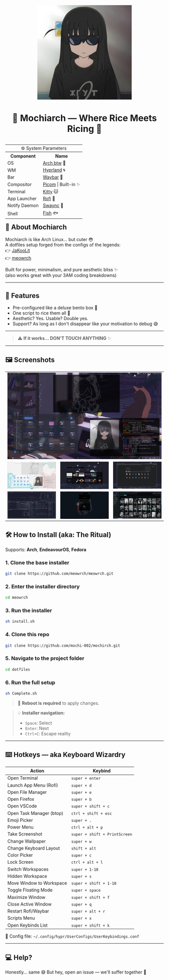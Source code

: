 <div align="center">

<img src="assests/Bocchi_The_Goth.jpg" width="300px">

# 🍡 Mochiarch — Where Rice Meets Ricing 🍡

</div>


<table align="right">

<tr><td colspan="2" align="center">⚙️ System Parameters</td></tr>
<tr><th>Component</th><th>Name</th></tr>
<tr><td>OS</td><td><a href="https://archlinux.org/">Arch btw</a> 🧠</td></tr>
<tr><td>WM</td><td><a href="https://hyprland.org/">Hyprland</a> 🌀</td></tr>
<tr><td>Bar</td><td><a href="https://github.com/Alexays/Waybar">Waybar</a> 🚥</td></tr>
<tr><td>Compositor</td><td><a href="https://github.com/yshui/picom">Picom</a> | Built-in ✨</td></tr>
<tr><td>Terminal</td><td><a href="https://github.com/kovidgoyal/kitty">Kitty</a> 🐱</td></tr>
<tr><td>App Launcher</td><td><a href="https://github.com/davatorium/rofi">Rofi</a> 🚀</td></tr>
<tr><td>Notify Daemon</td><td><a href="https://github.com/ErikReider/SwayNotificationCenter">Swaync</a> 🔔</td></tr>
<tr><td>Shell</td><td><a href="https://github.com/fish-shell/fish-shell">Fish</a> 🐟</td></tr>

</table>

## 📝 About Mochiarch

Mochiarch is like Arch Linux... but cuter 😳  
A dotfiles setup forged from the configs of the legends:  
👉 [JaKooLit](https://github.com/JaKooLit/Hyprland-Dots)  
👉 [meowrch](https://github.com/meowrch/meowrch)  

Built for power, minimalism, and pure aesthetic bliss ✨  
(also works great with your 3AM coding breakdowns)

---

## 🚀 Features

- Pre-configured like a deluxe bento box 🍱  
- One script to rice them all 🧙  
- Aesthetic? Yes. Usable? Double yes.  
- Support? As long as I don't disappear like your motivation to debug 😅

---

> ⚠️ **If it works... DON'T TOUCH ANYTHING** ✨

---

## 🖼️ Screenshots

<table align="center">
<tr><td colspan="4"><img src="assests/im1.png"></td></tr>
<tr>
<td><img src="assests/im2.png"></td>
<td><img src="assests/im3.png"></td>
<td><img src="assests/im4.png"></td>
</tr>
<tr>
<td><img src="assests/im5.png"></td>
<td><img src="assests/im6.png"></td>
<td><img src="assests/im7.png"></td>
</tr>
</table>

## 🛠 How to Install (aka: The Ritual)

Supports: **Arch**, **EndeavourOS**, **Fedora**

### 1. Clone the base installer

```bash
git clone https://github.com/meowrch/meowrch.git
```

### 2. Enter the installer directory

```bash
cd meowrch
```

### 3. Run the installer

```bash
sh install.sh
```

### 4. Clone this repo

```bash
git clone https://github.com/mochi-002/mochirch.git
```

### 5. Navigate to the project folder

```bash
cd dotfiles
```

### 6. Run the full setup

```bash
sh Complete.sh
```

> 🔁 **Reboot is required** to apply changes.

> 💡 **Installer navigation:**
>
> * `Space`: Select
> * `Enter`: Next
> * `Ctrl+C`: Escape reality

---

## ⌨️ Hotkeys — aka Keyboard Wizardry

| Action                   | Keybind                       |
| ------------------------ | ----------------------------- |
| Open Terminal            | `super + enter`               |
| Launch App Menu (Rofi)   | `super + d`                   |
| Open File Manager        | `super + e`                   |
| Open Firefox             | `super + b`                   |
| Open VSCode              | `super + shift + c`           |
| Open Task Manager (btop) | `ctrl + shift + esc`          |
| Emoji Picker             | `super + .`                   |
| Power Menu               | `ctrl + alt + p`              |
| Take Screenshot          | `super + shift + PrintScreen` |
| Change Wallpaper         | `super + w`                   |
| Change Keyboard Layout   | `shift + alt`                 |
| Color Picker             | `super + c`                   |
| Lock Screen              | `ctrl + alt + l`              |
| Switch Workspaces        | `super + 1-10`                |
| Hidden Workspace         | `super + s`                   |
| Move Window to Workspace | `super + shift + 1-10`        |
| Toggle Floating Mode     | `super + space`               |
| Maximize Window          | `super + shift + f`           |
| Close Active Window      | `super + q`                   |
| Restart Rofi/Waybar      | `super + alt + r`             |
| Scripts Menu             | `super + x`                   |
| Open Keybinds List       | `super + shift + k`           |

📂 Config file:
`~/.config/hypr/UserConfigs/UserKeybindings.conf`

---

## 💻 Help?

Honestly... same 😅
But hey, open an issue — we'll suffer together 💖
